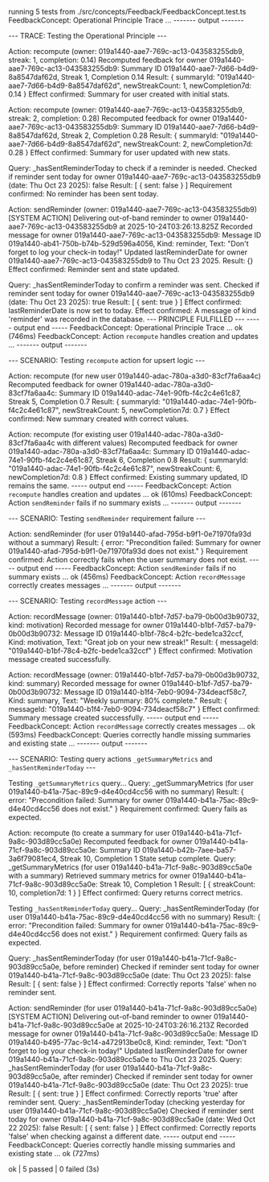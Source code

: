 running 5 tests from ./src/concepts/Feedback/FeedbackConcept.test.ts
FeedbackConcept: Operational Principle Trace ...
------- output -------

--- TRACE: Testing the Operational Principle ---

Action: recompute (owner: 019a1440-aae7-769c-ac13-043583255db9, streak: 1, completion: 0.14)
Recomputed feedback for owner 019a1440-aae7-769c-ac13-043583255db9: Summary ID 019a1440-aae7-7d66-b4d9-8a8547daf62d, Streak 1, Completion 0.14
Result: {
  summaryId: "019a1440-aae7-7d66-b4d9-8a8547daf62d",
  newStreakCount: 1,
  newCompletion7d: 0.14
}
Effect confirmed: Summary for user created with initial stats.

Action: recompute (owner: 019a1440-aae7-769c-ac13-043583255db9, streak: 2, completion: 0.28)
Recomputed feedback for owner 019a1440-aae7-769c-ac13-043583255db9: Summary ID 019a1440-aae7-7d66-b4d9-8a8547daf62d, Streak 2, Completion 0.28
Result: {
  summaryId: "019a1440-aae7-7d66-b4d9-8a8547daf62d",
  newStreakCount: 2,
  newCompletion7d: 0.28
}
Effect confirmed: Summary for user updated with new stats.

Query: _hasSentReminderToday to check if a reminder is needed.
Checked if reminder sent today for owner 019a1440-aae7-769c-ac13-043583255db9 (date: Thu Oct 23 2025): false
Result: [ { sent: false } ]
Requirement confirmed: No reminder has been sent today.

Action: sendReminder (owner: 019a1440-aae7-769c-ac13-043583255db9)
[SYSTEM ACTION] Delivering out-of-band reminder to owner 019a1440-aae7-769c-ac13-043583255db9 at 2025-10-24T03:26:13.825Z
Recorded message for owner 019a1440-aae7-769c-ac13-043583255db9: Message ID 019a1440-ab41-750b-b74b-529d596a4056, Kind: reminder, Text: "Don't forget to log your check-in today!"
Updated lastReminderDate for owner 019a1440-aae7-769c-ac13-043583255db9 to Thu Oct 23 2025.
Result: {}
Effect confirmed: Reminder sent and state updated.

Query: _hasSentReminderToday to confirm a reminder was sent.
Checked if reminder sent today for owner 019a1440-aae7-769c-ac13-043583255db9 (date: Thu Oct 23 2025): true
Result: [ { sent: true } ]
Effect confirmed: lastReminderDate is now set to today.
Effect confirmed: A message of kind 'reminder' was recorded in the database.
--- PRINCIPLE FULFILLED ---
----- output end -----
FeedbackConcept: Operational Principle Trace ... ok (746ms)
FeedbackConcept: Action `recompute` handles creation and updates ...
------- output -------

--- SCENARIO: Testing `recompute` action for upsert logic ---

Action: recompute (for new user 019a1440-adac-780a-a3d0-83cf7fa6aa4c)
Recomputed feedback for owner 019a1440-adac-780a-a3d0-83cf7fa6aa4c: Summary ID 019a1440-adac-74e1-90fb-f4c2c4e61c87, Streak 5, Completion 0.7
Result: {
  summaryId: "019a1440-adac-74e1-90fb-f4c2c4e61c87",
  newStreakCount: 5,
  newCompletion7d: 0.7
}
Effect confirmed: New summary created with correct values.

Action: recompute (for existing user 019a1440-adac-780a-a3d0-83cf7fa6aa4c with different values)
Recomputed feedback for owner 019a1440-adac-780a-a3d0-83cf7fa6aa4c: Summary ID 019a1440-adac-74e1-90fb-f4c2c4e61c87, Streak 6, Completion 0.8
Result: {
  summaryId: "019a1440-adac-74e1-90fb-f4c2c4e61c87",
  newStreakCount: 6,
  newCompletion7d: 0.8
}
Effect confirmed: Existing summary updated, ID remains the same.
----- output end -----
FeedbackConcept: Action `recompute` handles creation and updates ... ok (610ms)
FeedbackConcept: Action `sendReminder` fails if no summary exists ...
------- output -------

--- SCENARIO: Testing `sendReminder` requirement failure ---

Action: sendReminder (for user 019a1440-afad-795d-b9f1-0e71970fa93d without a summary)
Result: {
  error: "Precondition failed: Summary for owner 019a1440-afad-795d-b9f1-0e71970fa93d does not exist."
}
Requirement confirmed: Action correctly fails when the user summary does not exist.
----- output end -----
FeedbackConcept: Action `sendReminder` fails if no summary exists ... ok (456ms)
FeedbackConcept: Action `recordMessage` correctly creates messages ...
------- output -------

--- SCENARIO: Testing `recordMessage` action ---

Action: recordMessage (owner: 019a1440-b1bf-7d57-ba79-0b00d3b90732, kind: motivation)
Recorded message for owner 019a1440-b1bf-7d57-ba79-0b00d3b90732: Message ID 019a1440-b1bf-78c4-b2fc-bede1ca32ccf, Kind: motivation, Text: "Great job on your new streak!"
Result: { messageId: "019a1440-b1bf-78c4-b2fc-bede1ca32ccf" }
Effect confirmed: Motivation message created successfully.

Action: recordMessage (owner: 019a1440-b1bf-7d57-ba79-0b00d3b90732, kind: summary)
Recorded message for owner 019a1440-b1bf-7d57-ba79-0b00d3b90732: Message ID 019a1440-b1f4-7eb0-9094-734deacf58c7, Kind: summary, Text: "Weekly summary: 80% complete."
Result: { messageId: "019a1440-b1f4-7eb0-9094-734deacf58c7" }
Effect confirmed: Summary message created successfully.
----- output end -----
FeedbackConcept: Action `recordMessage` correctly creates messages ... ok (593ms)
FeedbackConcept: Queries correctly handle missing summaries and existing state ...
------- output -------

--- SCENARIO: Testing query actions `_getSummaryMetrics` and `_hasSentReminderToday` ---

Testing `_getSummaryMetrics` query...
Query: _getSummaryMetrics (for user 019a1440-b41a-75ac-89c9-d4e40cd4cc56 with no summary)
Result: {
  error: "Precondition failed: Summary for owner 019a1440-b41a-75ac-89c9-d4e40cd4cc56 does not exist."
}
Requirement confirmed: Query fails as expected.

Action: recompute (to create a summary for user 019a1440-b41a-71cf-9a8c-903d89cc5a0e)
Recomputed feedback for owner 019a1440-b41a-71cf-9a8c-903d89cc5a0e: Summary ID 019a1440-b42b-7aee-ba57-3a6f79081ec4, Streak 10, Completion 1
State setup complete.
Query: _getSummaryMetrics (for user 019a1440-b41a-71cf-9a8c-903d89cc5a0e with a summary)
Retrieved summary metrics for owner 019a1440-b41a-71cf-9a8c-903d89cc5a0e: Streak 10, Completion 1
Result: [ { streakCount: 10, completion7d: 1 } ]
Effect confirmed: Query returns correct metrics.

Testing `_hasSentReminderToday` query...
Query: _hasSentReminderToday (for user 019a1440-b41a-75ac-89c9-d4e40cd4cc56 with no summary)
Result: {
  error: "Precondition failed: Summary for owner 019a1440-b41a-75ac-89c9-d4e40cd4cc56 does not exist."
}
Requirement confirmed: Query fails as expected.

Query: _hasSentReminderToday (for user 019a1440-b41a-71cf-9a8c-903d89cc5a0e, before reminder)
Checked if reminder sent today for owner 019a1440-b41a-71cf-9a8c-903d89cc5a0e (date: Thu Oct 23 2025): false
Result: [ { sent: false } ]
Effect confirmed: Correctly reports 'false' when no reminder sent.

Action: sendReminder (for user 019a1440-b41a-71cf-9a8c-903d89cc5a0e)
[SYSTEM ACTION] Delivering out-of-band reminder to owner 019a1440-b41a-71cf-9a8c-903d89cc5a0e at 2025-10-24T03:26:16.213Z
Recorded message for owner 019a1440-b41a-71cf-9a8c-903d89cc5a0e: Message ID 019a1440-b495-77ac-9c14-a472913be0c8, Kind: reminder, Text: "Don't forget to log your check-in today!"
Updated lastReminderDate for owner 019a1440-b41a-71cf-9a8c-903d89cc5a0e to Thu Oct 23 2025.
Query: _hasSentReminderToday (for user 019a1440-b41a-71cf-9a8c-903d89cc5a0e, after reminder)
Checked if reminder sent today for owner 019a1440-b41a-71cf-9a8c-903d89cc5a0e (date: Thu Oct 23 2025): true
Result: [ { sent: true } ]
Effect confirmed: Correctly reports 'true' after reminder sent.
Query: _hasSentReminderToday (checking yesterday for user 019a1440-b41a-71cf-9a8c-903d89cc5a0e)
Checked if reminder sent today for owner 019a1440-b41a-71cf-9a8c-903d89cc5a0e (date: Wed Oct 22 2025): false
Result: [ { sent: false } ]
Effect confirmed: Correctly reports 'false' when checking against a different date.
----- output end -----
FeedbackConcept: Queries correctly handle missing summaries and existing state ... ok (727ms)

ok | 5 passed | 0 failed (3s)

